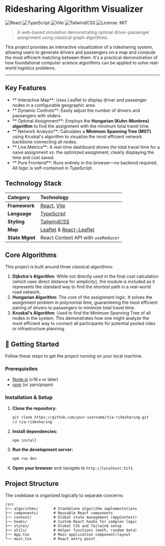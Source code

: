 #  Ridesharing Algorithm Visualizer

![React](https://img.shields.io/badge/react-%2320232a.svg?style=for-the-badge&logo=react&logoColor=%2361DAFB)
![TypeScript](https://img.shields.io/badge/typescript-%23007ACC.svg?style=for-the-badge&logo=typescript&logoColor=white)
![Vite](https://img.shields.io/badge/vite-%23646CFF.svg?style=for-the-badge&logo=vite&logoColor=white)
![TailwindCSS](https://img.shields.io/badge/tailwindcss-%2338B2AC.svg?style=for-the-badge&logo=tailwind-css&logoColor=white)
![License: MIT](https://img.shields.io/badge/License-MIT-yellow.svg?style=for-the-badge)

> A web-based simulation demonstrating optimal driver-passenger assignment using classical graph algorithms.

<!-- 
TODO: Add a high-quality GIF of the application in action here! 
<p align="center">
  <img src="./demo.gif" alt="Application Demo" width="800"/>
</p>
-->

This project provides an interactive visualization of a ridesharing system, allowing users to generate drivers and passengers on a map and compute the most efficient matching between them. It's a practical demonstration of how foundational computer science algorithms can be applied to solve real-world logistics problems.

---

##  Key Features

-   ** Interactive Map**: Uses Leaflet to display driver and passenger nodes in a configurable geographic area.
-   ** Dynamic Controls**: Easily adjust the number of drivers and passengers with sliders.
-   ** Optimal Assignment**: Employs the **Hungarian (Kuhn-Munkres) algorithm** to find the assignment with the minimum total travel time.
-   ** Network Analysis**: Calculates a **Minimum Spanning Tree (MST)** using Kruskal's algorithm to visualize the most efficient network backbone connecting all nodes.
-   ** Live Metrics**: A real-time dashboard shows the total travel time for a naive assignment vs. the optimized assignment, clearly displaying the time and cost saved.
-   ** Pure Frontend**: Runs entirely in the browser—no backend required. All logic is self-contained in TypeScript.

##  Technology Stack

| Category      | Technology                                                                              |
| :------------ | :-------------------------------------------------------------------------------------- |
| **Framework**   | [React](https://reactjs.org/), [Vite](https://vitejs.dev/)                               |
| **Language**    | [TypeScript](https://www.typescriptlang.org/)                                           |
| **Styling**     | [TailwindCSS](https://tailwindcss.com/)                                                 |
| **Map**         | [Leaflet](https://leafletjs.com/) & [React-Leaflet](https://react-leaflet.js.org/)        |
| **State Mgmt**  | React Context API with `useReducer`                                                     |

##  Core Algorithms

This project is built around three classical algorithms:

1.  **Dijkstra's Algorithm**: While not directly used in the final cost calculation (which uses direct distance for simplicity), the module is included as it represents the standard way to find the shortest path in a real-world road network.
2.  **Hungarian Algorithm**: The core of the assignment logic. It solves the assignment problem in polynomial time, guaranteeing the most efficient pairing of drivers to passengers to minimize total travel time.
3.  **Kruskal's Algorithm**: Used to find the Minimum Spanning Tree of all nodes in the system. This demonstrates how one might analyze the most efficient way to connect all participants for potential pooled rides or infrastructure planning.

## 🚀 Getting Started

Follow these steps to get the project running on your local machine.

### Prerequisites

-   [Node.js](https://nodejs.org/en/) (v18.x or later)
-   [npm](https://www.npmjs.com/) (or yarn/pnpm)

### Installation & Setup

1.  **Clone the repository:**
    ```bash
    git clone https://github.com/your-username/tia-ridesharing.git
    cd tia-ridesharing
    ```

2.  **Install dependencies:**
    ```bash
    npm install
    ```

3.  **Run the development server:**
    ```bash
    npm run dev
    ```

4.  **Open your browser** and navigate to `http://localhost:5173`.

##  Project Structure

The codebase is organized logically to separate concerns:

```
/src
├── algorithms/       # Standalone algorithm implementations
├── components/       # Reusable React components
├── context/          # Global state management (AppContext)
├── hooks/            # Custom React hooks for complex logic
├── styles/           # Global CSS and Tailwind setup
├── utils/            # Helper functions (math, random data)
├── App.tsx           # Main application component/layout
└── main.tsx          # React entry point
```
